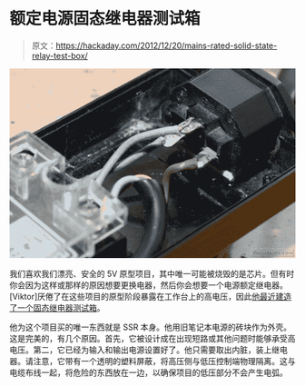 # 额定电源固态继电器测试箱

> 原文：<https://hackaday.com/2012/12/20/mains-rated-solid-state-relay-test-box/>

![building-a-mains-solid-state-relay-test-box](img/7073f9ec3e35f17f37f8b3c2b32f098a.png)

我们喜欢我们漂亮、安全的 5V 原型项目，其中唯一可能被烧毁的是芯片。但有时你会因为这样或那样的原因想要更换电器，然后你会想要一个电源额定继电器。[Viktor]厌倦了在这些项目的原型阶段暴露在工作台上的高电压，因此[他最近建造了一个固态继电器测试箱](http://diy.viktak.com/2012/12/solid-state-relay-switched-mains-rig.html)。

他为这个项目买的唯一东西就是 SSR 本身。他用旧笔记本电源的砖块作为外壳。这是完美的，有几个原因。首先，它被设计成在出现短路或其他问题时能够承受高电压。第二，它已经为输入和输出电源设置好了。他只需要取出内脏，装上继电器。请注意，它带有一个透明的塑料屏蔽，将高压侧与低压控制端物理隔离。这与电缆布线一起，将危险的东西放在一边，以确保项目的低压部分不会产生电弧。